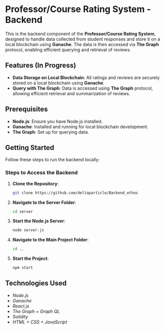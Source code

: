 # Professor/Course Rating System - Backend

This is the backend component of the **Professor/Course Rating System**, designed to handle data collected from student responses and store it on a local blockchain using **Ganache**. The data is then accessed via **The Graph** protocol, enabling efficient querying and retrieval of reviews.

## Features (In Progress)
- **Data Storage on Local Blockchain**: All ratings and reviews are securely stored on a local blockchain using **Ganache**.
- **Query with The Graph**: Data is accessed using **The Graph** protocol, allowing efficient retrieval and summarization of reviews.

## Prerequisites
- **Node.js**: Ensure you have Node.js installed.
- **Ganache**: Installed and running for local blockchain development.
- **The Graph**: Set up for querying data.

## Getting Started

Follow these steps to run the backend locally:

### Steps to Access the Backend

1. **Clone the Repository**:
   ```bash
   git clone https://github.com/deltaparticle/Backend_ethos
   ```
2. **Navigate to the Server Folder**:
   ```bash
   cd server
   ```
3. **Start the Node.js Server**:
   ```bash
   node server.js
   ```
4. **Navigate to the Main Project Folder**:
   ```bash
   cd ..
   ```
5. **Start the Project**:
   ```bash
   npm start
   ```
## Technologies Used
-  *Node.js*
-  *Ganache*
-  *React.js*
-  *The Graph + Graph QL*
-  *Solidity*
-  *HTML + CSS + JavaScript*
